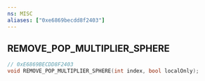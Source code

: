```yaml
---
ns: MISC
aliases: ["0xe6869becdd8f2403"]
---
```

## REMOVE_POP_MULTIPLIER_SPHERE

```c
// 0xE6869BECDD8F2403
void REMOVE_POP_MULTIPLIER_SPHERE(int index, bool localOnly);
```
